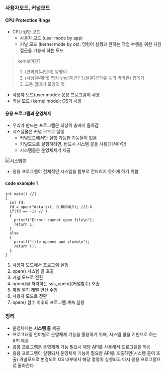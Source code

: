 ### 사용자모드, 커널모드

#### CPU Protection Rings
- CPU 권한 모드
  - 사용자 모드 (user mode by app)
  - 커널 모드 (kernel mode by os): 명령어 실행과 원하는 작업 수행을 위한 자원 접근을 가능케 하는 모드

> kernel이란?
> 1. (견과류|씨앗의) 알맹이
> 2. (사상|주제의) 핵심
> shell이란?
> 1.(달걀|견과류 등의 딱딱한) 껍데기
> 2. 고둥 껍데기 모양의 것

- 사용자 모드(user mode): 응용 프로그램이 사용
- 커널 모드 (kernel mode): OS가 사용

#### 응용 프로그램과 운영체제
- 우리가 만드는 프로그램은 최상위 층에서 돌아감
- 시스템콜은 커널 모드로 실행
  - 커널모드에서만 실행 가능한 기능들이 있음
  - 커널모드로 실행하려면, 반드시 시스템 콜을 사용(거쳐야함)
  - 시스템콜은 운영체제가 제공

![시스템콜](https://user-images.githubusercontent.com/49268125/122144225-fe793900-ce8d-11eb-8858-5d41c2364c22.JPG)

- 응용 프로그램이 전체적인 시스템을 함부로 건드리지 못하게 하기 위함

#### code example 1
```
int main() //1
{
  int fd;
  fd = open("data.txt, O_RDONLY); //2-6
  if(fd == -1) // 7
  {
    printf("Error: cannot open file\n");
    return 1;
  }
  else
  {
    printf("file opened and clodw\n");
    return ();
  }
}
```
1. 사용자 모드에서 프로그램 실행
2. open() 시스템 콜 호출
3. 커널 모드로 전환
4. open()을 처리하는 sys_open()(커널함수) 호출
5. 파일 열기 레벨 연산 수행
6. 사용자 모드로 전환
7. open() 함수 이후의 프로그램 계속 실행

### 정리
- 운영체제는 **시스템 콜** 제공
- 프로그래밍 언어별로 운영체제 기능을 활용하기 위해, 시스템 콜을 기반으로 하는 API 제공
- 응용 프로그램은 운영체제 기능 필요시 해당 API를 사용해서 프로그램을 작성
- 응용 프로그램이 실행되서 운영체제 기능이 필요한 API를 호출하면(시스템 콜이 호출) 커널모드로 변경되어 OS 내부에서 해당 명령이 실행되고 다시 응용 프로그램으로 돌아간다
